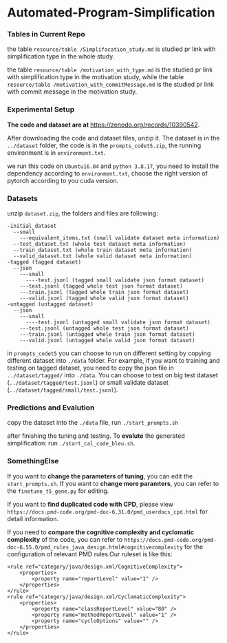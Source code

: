 # Automated-Program-Simplification

### Tables in Current Repo
the table ``resource/table
/Simplifacation_study.md`` is studied pr link with simplification type in the whole study.

the table ``resource/table
/motivation_with_type.md`` is the studied pr link with simplification type in the motivation study, while
the table ``resource/table
/motivation_with_commitMessage.md`` is the studied pr link with commit message in the motivation study.





### Experimental Setup
**The code and dataset are at** https://zenodo.org/records/10390542.

After downloading the code and dataset files, unzip it. The dataset is in the ``../dataset`` folder,
the code is in the ``prompts_codet5.zip``, the running environment is in ``environment.txt``.

we run this code on ``Ubuntu16.04`` and ``python 3.8.17``, you need to install the dependency according to ``environment.txt``, 
choose the right version of pytorch according to you cuda version.

### Datasets
unzip ``dataset.zip``, the folders and files are following:
```
-initial_dataset
  --small
    ---equivalent_items.txt (small validate dataset meta information)
  --test_dataset.txt (whole test dataset meta information)
  --train_dataset.txt (whole train dataset meta information)
  --valid_dataset.txt (whole valid dataset meta information)
-tagged (tagged dataset)
  --json
    ---small
      ----test.jsonl (tagged small validate json format dataset)
    ---test.jsonl (tagged whole test json format dataset)
    ---train.jsonl (tagged whole train json format dataset)
    ---valid.jsonl (tagged whole valid json format dataset)
-untagged (untagged dataset)
  --json
    ---small
      ----test.jsonl (untagged small validate json format dataset)
    ---test.jsonl (untagged whole test json format dataset)
    ---train.jsonl (untagged whole train json format dataset)
    ---valid.jsonl (untagged whole valid json format dataset)
```
in ``prompts_codet5``
you can choose to run on different setting by copying different dataset into ``./data`` folder.
For example, if you want to training and testing on tagged dataset, you need to copy the json file in ``../dataset/tagged/``
into ``./data``. You can choose to test on big test dataset (``../dataset/tagged/test.jsonl``) or 
small validate dataset (``../dataset/tagged/small/test.jsonl``).

### Predictions and Evalution
copy the dataset into the ``./data`` file, run ``./start_prompts.sh``

after finishing the tuning and testing. To **evalute** the generated simplification: run ``./start_cal_code_bleu.sh``.



### SomethingElse
If you want to **change the parameters of tuning**, you can edit the ``start_prompts.sh``. 
If you want to **change more paramters**, you can refer to the ``finetune_t5_gene.py`` for editing.

If you want to **find duplicated code with CPD**, please view ``https://docs.pmd-code.org/pmd-doc-6.31.0/pmd_userdocs_cpd.html`` for detail information.

If you need to **compare the cognitive complexity and cyclomatic complexity** of the code, you can refer to ``https://docs.pmd-code.org/pmd-doc-6.55.0/pmd_rules_java_design.html#cognitivecomplexity`` for the configuration of relevant PMD rules.Our ruleset is like this:
```
<rule ref="category/java/design.xml/CognitiveComplexity">
    <properties>
        <property name="reportLevel" value="1" />
    </properties>
</rule>
<rule ref="category/java/design.xml/CyclomaticComplexity">
    <properties>
        <property name="classReportLevel" value="80" />
        <property name="methodReportLevel" value="1" />
        <property name="cycloOptions" value="" />
    </properties>
</rule>
```
